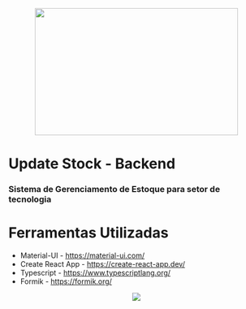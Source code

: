 <p align="center"><img src="https://i.imgur.com/uXagNi3.png" width="400" height="250" /></p>

# Update Stock - Backend

### Sistema de Gerenciamento de Estoque para setor de tecnologia

# Ferramentas Utilizadas
 * Material-UI - https://material-ui.com/
 * Create React App - https://create-react-app.dev/
 * Typescript - https://www.typescriptlang.org/
 * Formik - https://formik.org/

<p align="center"><a href="https://github.com/gabrielnevess/update-stock-frontend/blob/main/LICENSE.md"><img src="https://img.shields.io/static/v1.svg?style=flat-square&label=License&message=MIT&logoColor=eceff4&logo=github&colorA=2196f3&colorB=f6921e"/></a></p>

